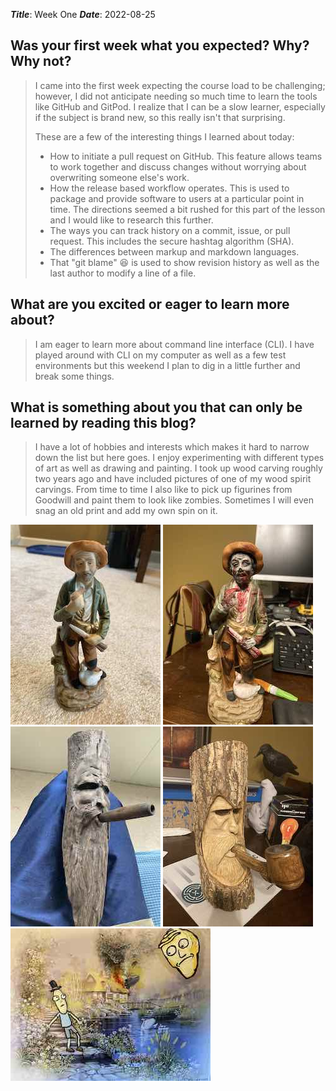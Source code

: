 ***Title***: Week One
***Date***: 2022-08-25

## Was your first week what you expected?  Why?  Why not?
> I came into the first week expecting the course load to be challenging; however, I did not anticipate needing so much time to learn the tools like GitHub and GitPod.  I realize that I can be a slow learner, especially if the subject is brand new, so this really isn't that surprising.
>
> These are a few of the interesting things I learned about today:
> - How to initiate a pull request on GitHub.  This feature allows teams to work together and discuss changes without worrying about overwriting someone else's work.
> - How the release based workflow operates.  This is used to package and provide software to users at a particular point in time.  The directions seemed a bit rushed for this part of the lesson and I would like to research this further.
> - The ways you can track history on a commit, issue, or pull request.  This includes the secure hashtag algorithm (SHA).
> - The differences between markup and markdown languages.
> - That "git blame" :laughing: is used to show revision history as well as the last author to modify a line of a file.

## What are you excited or eager to learn more about?
> I am eager to learn more about command line interface (CLI).  I have played around with CLI on my computer as well as a few test environments but this weekend I plan to dig in a little further and break some things.

## What is something about you that can only be learned by reading this blog?
> I have a lot of hobbies and interests which makes it hard to narrow down the list but here goes.  I enjoy experimenting with different types of art as well as drawing and painting.  I took up wood carving roughly two years ago and have included pictures of one of my wood spirit carvings.  From time to time I also like to pick up figurines from Goodwill and paint them to look like zombies.  Sometimes I will even snag an old print and add my own spin on it.

![Painting image](/img/figure_before.jpg)
![Painting image](/img/figure_after.jpg)
![Painting image](/img/woodspirit_1.jpg)
![Painting image](/img/woodspirit_2.jpg)
![Painting image](/img/paint_rm.jpg)
